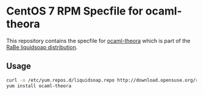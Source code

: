 # CentOS 7 RPM Specfile for ocaml-theora

This repository contains the specfile for [ocaml-theora](https://github.com/savonet/ocaml-theora) which is part of the [RaBe liquidsoap distribution](https://build.opensuse.org/project/show/home:radiorabe:liquidsoap).

## Usage

```bash
curl -o /etc/yum.repos.d/liquidsoap.repo http://download.opensuse.org/repositories/home:/radiorabe:/liquidsoap/CentOS_7/home:radiorabe:liquidsoap.repo
yum install ocaml-theora
```
